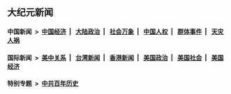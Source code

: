 ## 大纪元新闻

#### 中国新闻 &nbsp;>&nbsp; [中国经济](indexes/ncid283/README.md?11030445) &nbsp;| &nbsp; [大陆政治](indexes/ncid277/README.md?11030445) &nbsp;| &nbsp; [社会万象](indexes/ncid282/README.md?11030445) &nbsp;| &nbsp; [中国人权](indexes/ncid278/README.md?11030445) &nbsp;| &nbsp; [群体事件](indexes/ncid279/README.md?11030445) &nbsp;| &nbsp; [天灾人祸](indexes/ncid280/README.md?11030445)

#### 国际新闻 &nbsp;>&nbsp; [美中关系](indexes/nf1412576/README.md?11030445) &nbsp;| &nbsp; [台湾新闻](indexes/ncid1349361/README.md?11030445) &nbsp;| &nbsp; [香港新闻](indexes/ncid1349362/README.md?11030445) &nbsp;| &nbsp; [美国政治](indexes/ncid1078159/README.md?11030445) &nbsp;| &nbsp; [美国社会](indexes/ncid1078160/README.md?11030445) &nbsp;| &nbsp; [美国经济](indexes/ncid1078158/README.md?11030445)

#### 特别专题 &nbsp;>&nbsp; [中共百年历史](https://github.com/epoch-news/epoch-special/blob/master/README.md?11030445)  
